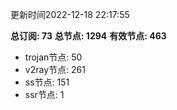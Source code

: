 更新时间2022-12-18 22:17:55

**总订阅: 73**
**总节点: 1294**
**有效节点: 463**
- trojan节点: 50
- v2ray节点: 261
- ss节点: 151
- ssr节点: 1

